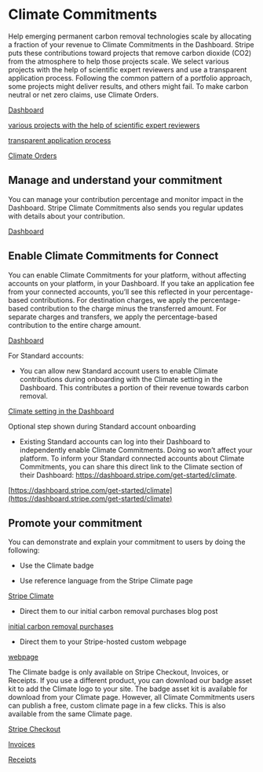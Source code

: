 # Climate Commitments

Help emerging permanent carbon removal technologies scale by allocating a fraction of your revenue to Climate Commitments in the Dashboard. Stripe puts these contributions toward projects that remove carbon dioxide (CO2) from the atmosphere to help those projects scale. We select various projects with the help of scientific expert reviewers and use a transparent application process. Following the common pattern of a portfolio approach, some projects might deliver results, and others might fail. To make carbon neutral or net zero claims, use Climate Orders.

[Dashboard](https://dashboard.stripe.com/setup/climate/activate)

[various projects with the help of scientific expert reviewers](https://stripe.com/climate)

[transparent application process](https://github.com/stripe/negative-emissions-source-materials)

[Climate Orders](/climate/orders)

## Manage and understand your commitment

You can manage your contribution percentage and monitor impact in the Dashboard. Stripe Climate Commitments also sends you regular updates with details about your contribution.

[Dashboard](https://dashboard.stripe.com/climate)

## Enable Climate Commitments for Connect

You can enable Climate Commitments for your platform, without affecting accounts on your platform, in your Dashboard. If you take an application fee from your connected accounts, you’ll see this reflected in your percentage-based contributions. For destination charges, we apply the percentage-based contribution to the charge minus the transferred amount. For separate charges and transfers, we apply the percentage-based contribution to the entire charge amount.

[Dashboard](https://dashboard.stripe.com/climate)

For Standard accounts:

- You can allow new Standard account users to enable Climate contributions during onboarding with the Climate setting in the Dashboard. This contributes a portion of their revenue towards carbon removal.

[Climate setting in the Dashboard](https://dashboard.stripe.com/settings/connect/climate)

Optional step shown during Standard account onboarding

- Existing Standard accounts can log into their Dashboard to independently enable Climate Commitments. Doing so won’t affect your platform. To inform your Standard connected accounts about Climate Commitments, you can share this direct link to the Climate section of their Dashboard: https://dashboard.stripe.com/get-started/climate.

[https://dashboard.stripe.com/get-started/climate](https://dashboard.stripe.com/get-started/climate)

## Promote your commitment

You can demonstrate and explain your commitment to users by doing the following:

- Use the Climate badge

- Use reference language from the Stripe Climate page

[Stripe Climate](http://stripe.com/climate)

- Direct them to our initial carbon removal purchases blog post

[initial carbon removal purchases](https://stripe.com/blog/first-negative-emissions-purchases)

- Direct them to your Stripe-hosted custom webpage

[webpage](https://dashboard.stripe.com/climate)

The Climate badge is only available on Stripe Checkout, Invoices, or Receipts. If you use a different product, you can download our badge asset kit to add the Climate logo to your site. The badge asset kit is available for download from your Climate page. However, all Climate Commitments users can publish a free, custom climate page in a few clicks. This is also available from the same Climate page.

[Stripe Checkout](/payments/checkout)

[Invoices](/invoicing)

[Receipts](/receipts?payment-ui=payment-links)
